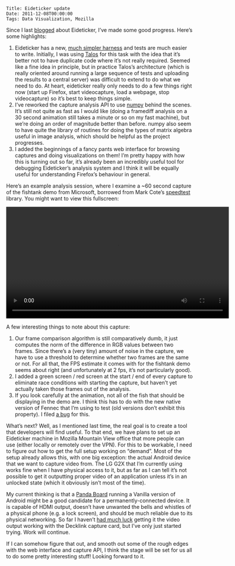     Title: Eideticker update
    Date: 2011-12-08T00:00:00
    Tags: Data Visualization, Mozilla


Since I last [blogged][1] about Eideticker, I&#8217;ve made some good progress. Here&#8217;s some highlights:

  1. Eideticker has a new, [much simpler harness][2] and tests are much easier to write. Initially, I was using [Talos][3] for this task with the idea that it&#8217;s better not to have duplicate code where it&#8217;s not really required. Seemed like a fine idea in principle, but in practice Talos&#8217;s architecture (which is really oriented around running a large sequence of tests and uploading the results to a central server) was difficult to extend to do what we need to do. At heart, eideticker really only needs to do a few things right now (start up Firefox, start videocapture, load a webpage, stop videocapture) so it&#8217;s best to keep things simple.
  2. I&#8217;ve reworked the capture analysis API to use [numpy][4] behind the scenes. It&#8217;s still not quite as fast as I would like (doing a framediff analysis on a 30 second animation still takes a minute or so on my fast machine), but we&#8217;re doing an order of magnitude better than before. numpy also seem to have quite the library of routines for doing the types of matrix algebra useful in image analysis, which should be helpful as the project progresses.
  3. I added the beginnings of a fancy pants web interface for browsing captures and doing visualizations on them! I&#8217;m pretty happy with how this is turning out so far, it&#8217;s already been an incredibly useful tool for debugging Eideticker&#8217;s analysis system and I think it will be equally useful for understanding Firefox&#8217;s behaviour in general.

Here&#8217;s an example analysis session, where I examine a ~60 second capture of the fishtank demo from Microsoft, borrowed from Mark Cote&#8217;s [speedtest][5] library. You might want to view this fullscreen:

<video src="/files/eideticker/eideticker-20111207.webm" width="600px" controls></video>

A few interesting things to note about this capture:

1. Our frame comparison algorithm is still comparatively dumb, it just computes the norm of the difference in RGB values between two frames. Since there&#8217;s a (very tiny) amount of noise in the capture, we have to use a threshold to determine whether two frames are the same or not. For all that, the FPS estimate it comes with for the fishtank demo seems about right (and unfortunately at 2 fps, it&#8217;s not particularly good).  
2. I added a green screen / red screen at the start / end of every capture to eliminate race conditions with starting the capture, but haven&#8217;t yet actually taken those frames out of the analysis.  
3. If you look carefully at the animation, not all of the fish that should be displaying in the demo are. I think this has to do with the new native version of Fennec that I&#8217;m using to test (old versions don&#8217;t exhibit this property). I filed [a bug][6] for this.

What&#8217;s next? Well, as I mentioned last time, the real goal is to create a tool that developers will find useful. To that end, we have plans to set up an Eideticker machine in Mozilla Mountain View office that more people can use (either locally or remotely over the VPN). For this to be workable, I need to figure out how to get the full setup working on &#8220;demand&#8221;. Most of the setup already allows this, with one big exception: the actual Android device that we want to capture video from. The LG G2X that I&#8217;m currently using works fine when I have physical access to it, but as far as I can tell it&#8217;s not possible to get it outputting proper video of an application unless it&#8217;s in an unlocked state (which it obviously isn&#8217;t most of the time). 

My current thinking is that a [Panda Board][7] running a Vanilla version of Android might be a good candidate for a permanently-connected device. It is capable of HDMI output, doesn&#8217;t have unwanted the bells and whistles of a physical phone (e.g. a lock screen), and should be much reliable due to its physical networking. So far I haven&#8217;t [had much luck][8] getting it the video output working with the Decklink capture card, but I&#8217;ve only just started trying. Work will continue.

If I can somehow figure that out, and smooth out some of the rough edges with the web interface and capture API, I think the stage will be set for us all to do some pretty interesting stuff! Looking forward to it.

 [1]: http://wrla.ch/blog/2011/11/measuring-what-the-user-sees/
 [2]: https://github.com/mozilla/eideticker/blob/master/bin/runtest.py
 [3]: https://wiki.mozilla.org/Buildbot/Talos
 [4]: http://numpy.scipy.org
 [5]: http://brasstacks.mozilla.com/speedtests/results.html
 [6]: https://bugzilla.mozilla.org/show_bug.cgi?id=708633
 [7]: http://pandaboard.org/
 [8]: http://ask.linaro.org/questions/361/hdmi-output-on-android-build